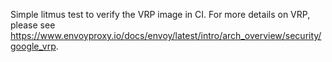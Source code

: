 Simple litmus test to verify the VRP image in CI. For more details on VRP,
please see
https://www.envoyproxy.io/docs/envoy/latest/intro/arch_overview/security/google_vrp.
